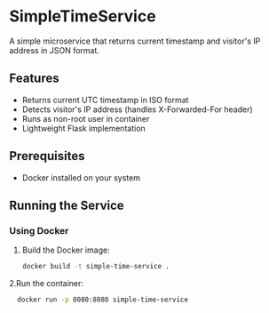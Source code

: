 # SimpleTimeService

A simple microservice that returns current timestamp and visitor's IP address in JSON format.

## Features

- Returns current UTC timestamp in ISO format
- Detects visitor's IP address (handles X-Forwarded-For header)
- Runs as non-root user in container
- Lightweight Flask implementation

## Prerequisites

- Docker installed on your system

## Running the Service

### Using Docker

1. Build the Docker image:
   ```bash
   docker build -t simple-time-service .
2.Run the container:
 ```bash
   docker run -p 8080:8080 simple-time-service

